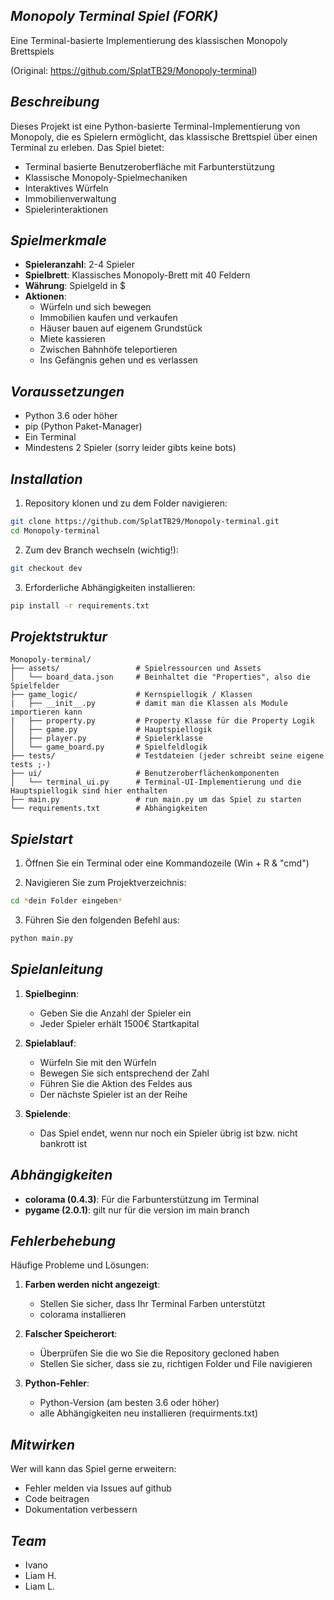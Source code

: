 ## *Monopoly Terminal Spiel (FORK)*

Eine Terminal-basierte Implementierung des klassischen Monopoly Brettspiels



(Original: https://github.com/SplatTB29/Monopoly-terminal)

## *Beschreibung*

Dieses Projekt ist eine Python-basierte Terminal-Implementierung von Monopoly, die es Spielern ermöglicht, das klassische Brettspiel über einen Terminal zu erleben. Das Spiel bietet:

- Terminal basierte Benutzeroberfläche mit Farbunterstützung
- Klassische Monopoly-Spielmechaniken
- Interaktives Würfeln
- Immobilienverwaltung
- Spielerinteraktionen

## *Spielmerkmale*

- **Spieleranzahl**: 2-4 Spieler
- **Spielbrett**: Klassisches Monopoly-Brett mit 40 Feldern
- **Währung**: Spielgeld in $
- **Aktionen**:
  - Würfeln und sich bewegen
  - Immobilien kaufen und verkaufen
  - Häuser bauen auf eigenem Grundstück
  - Miete kassieren
  - Zwischen Bahnhöfe teleportieren
  - Ins Gefängnis gehen und es verlassen

## *Voraussetzungen*

- Python 3.6 oder höher
- pip (Python Paket-Manager)
- Ein Terminal 
- Mindestens 2 Spieler (sorry leider gibts keine bots)

## *Installation*

1. Repository klonen und zu dem Folder navigieren:
```bash
git clone https://github.com/SplatTB29/Monopoly-terminal.git
cd Monopoly-terminal
```

2. Zum dev Branch wechseln (wichtig!):
```bash
git checkout dev
```

3. Erforderliche Abhängigkeiten installieren:
```bash
pip install -r requirements.txt
```

## *Projektstruktur*

```
Monopoly-terminal/
├── assets/                 # Spielressourcen und Assets
│   └── board_data.json     # Beinhaltet die "Properties", also die Spielfelder
├── game_logic/             # Kernspiellogik / Klassen
|   ├── __init__.py         # damit man die Klassen als Module importieren kann
|   ├── property.py         # Property Klasse für die Property Logik 
│   ├── game.py             # Hauptspiellogik
│   ├── player.py           # Spielerklasse
│   └── game_board.py       # Spielfeldlogik
├── tests/                  # Testdateien (jeder schreibt seine eigene tests ;-)
├── ui/                     # Benutzeroberflächenkomponenten
│   └── terminal_ui.py      # Terminal-UI-Implementierung und die Hauptspiellogik sind hier enthalten
├── main.py                 # run main.py um das Spiel zu starten
└── requirements.txt        # Abhängigkeiten
```

## *Spielstart*

1. Öffnen Sie ein Terminal oder eine Kommandozeile (Win + R & "cmd")

2. Navigieren Sie zum Projektverzeichnis:

```bash
cd *dein Folder eingeben*
```

3. Führen Sie den folgenden Befehl aus:

```bash
python main.py
```

## *Spielanleitung*

1. **Spielbeginn**:
   - Geben Sie die Anzahl der Spieler ein
   - Jeder Spieler erhält 1500€ Startkapital

2. **Spielablauf**:
   - Würfeln Sie mit den Würfeln
   - Bewegen Sie sich entsprechend der Zahl
   - Führen Sie die Aktion des Feldes aus
   - Der nächste Spieler ist an der Reihe

3. **Spielende**:
   - Das Spiel endet, wenn nur noch ein Spieler übrig ist bzw. nicht bankrott ist

## *Abhängigkeiten*

- **colorama (0.4.3)**: Für die Farbunterstützung im Terminal
- **pygame (2.0.1)**: gilt nur für die version im main branch

## *Fehlerbehebung*

Häufige Probleme und Lösungen:

1. **Farben werden nicht angezeigt**:
   - Stellen Sie sicher, dass Ihr Terminal Farben unterstützt
   - colorama installieren

2. **Falscher Speicherort**:
   - Überprüfen Sie die wo Sie die Repository gecloned haben
   - Stellen Sie sicher, dass sie zu, richtigen Folder und File navigieren

3. **Python-Fehler**:
   - Python-Version (am besten 3.6 oder höher)
   - alle Abhängigkeiten neu installieren (requirments.txt)

## *Mitwirken*

Wer will kann das Spiel gerne erweitern:
- Fehler melden via Issues auf github
- Code beitragen
- Dokumentation verbessern

## *Team*

- Ivano
- Liam H.
- Liam L.
